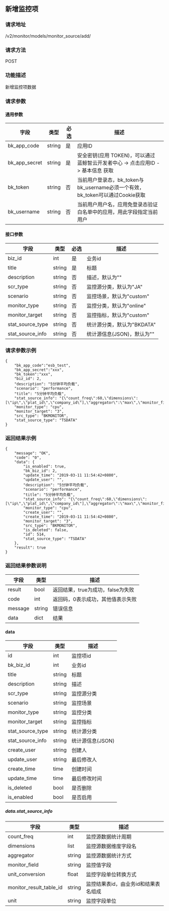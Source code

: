 ## 新增监控项

### 请求地址

/v2/monitor/models/monitor_source/add/

### 请求方法

POST

### 功能描述

新增监控项数据

### 请求参数

#### 通用参数

| 字段          | 类型   | 必选 | 描述                                                         |
| ------------- | ------ | ---- | ------------------------------------------------------------ |
| bk_app_code   | string | 是   | 应用ID                                                       |
| bk_app_secret | string | 是   | 安全密钥(应用 TOKEN)，可以通过 蓝鲸智云开发者中心 -> 点击应用ID -> 基本信息 获取 |
| bk_token      | string | 否   | 当前用户登录态，bk_token与bk_username必须一个有效，bk_token可以通过Cookie获取 |
| bk_username   | string | 否   | 当前用户用户名，应用免登录态验证白名单中的应用，用此字段指定当前用户 |

#### 接口参数

| 字段             | 类型   | 必选 | 描述                       |
| ---------------- | ------ | ---- | -------------------------- |
| biz_id           | int    | 是   | 业务id                     |
| title            | string | 是   | 标题                       |
| description      | string | 否   | 描述，默认为""             |
| scr_type         | string | 否   | 监控源分类，默认为"JA"     |
| scenario         | string | 否   | 监控场景，默认为"custom"   |
| monitor_type     | string | 否   | 监控分类，默认为"online"   |
| monitor_target   | string | 否   | 监控指标，默认为"custom"   |
| stat_source_type | string | 否   | 统计源分类，默认为"BKDATA" |
| stat_source_info | string | 否   | 统计源信息(JSON)，默认为"" |

### 请求参数示例

```
{
    "bk_app_code":"esb_test",
    "bk_app_secret":"xxx",
    "bk_token":"xxx",
    "biz_id": 2,
    "description": "5分钟平均负载",
    "scenario": "performance",
    "title": "5分钟平均负载",
    "stat_source_info": "{\"count_freq\":60,\"dimensions\":[\"ip\",\"plat_id\",\"company_id\"],\"aggregator\":\"max\",\"monitor_field\":\"load5\",\"unit_conversion\":1.0,\"monitor_result_table_id\":\"2_system_load\",\"unit\":\"\"}",
    "monitor_type": "cpu",
    "monitor_target": "3",
    "src_type": "BKMONITOR",
    "stat_source_type": "TSDATA"
}
```

### 返回结果示例

```
{
    "message": "OK",
    "code": "0",
    "data": {
        "is_enabled": true,
        "bk_biz_id": 2,
        "update_time": "2019-03-11 11:54:42+0800",
        "update_user": "",
        "description": "5分钟平均负载",
        "scenario": "performance",
        "title": "5分钟平均负载",
        "stat_source_info": "{\"count_freq\":60,\"dimensions\":[\"ip\",\"plat_id\",\"company_id\"],\"aggregator\":\"max\",\"monitor_field\":\"load5\",\"unit_conversion\":1.0,\"monitor_result_table_id\":\"2_system_load\",\"unit\":\"\"}",
        "monitor_type": "cpu",
        "create_user": "",
        "create_time": "2019-03-11 11:54:42+0800",
        "monitor_target": "3",
        "src_type": "BKMONITOR",
        "is_deleted": false,
        "id": 514,
        "stat_source_type": "TSDATA"
    },
    "result": true
}
```

### 返回结果参数说明

| 字段    | 类型   | 描述                              |
| ------- | ------ | --------------------------------- |
| result  | bool   | 返回结果，true为成功，false为失败 |
| code    | int    | 返回码，0表示成功，其他值表示失败 |
| message | string | 错误信息                          |
| data    | dict   | 结果                              |

#### data

| 字段             | 类型   | 描述             |
| ---------------- | ------ | ---------------- |
| id               | int    | 监控项id         |
| bk_biz_id        | int    | 业务id           |
| title            | string | 标题             |
| description      | string | 描述             |
| scr_type         | string | 监控源分类       |
| scenario         | string | 监控场景         |
| monitor_type     | string | 监控分类         |
| monitor_target   | string | 监控指标         |
| stat_source_type | string | 统计源分类       |
| stat_source_info | string | 统计源信息(JSON) |
| create_user      | string | 创建人           |
| update_user      | string | 最后修改人       |
| create_time      | time   | 创建时间         |
| update_time      | time   | 最后修改时间     |
| is_deleted       | bool   | 是否删除         |
| is_enabled       | bool   | 是否启用         |

##### data.stat_source_info

| 字段                    | 类型   | 描述                                 |
| ----------------------- | ------ | ------------------------------------ |
| count_freq              | int    | 监控源数据统计周期                   |
| dimensions              | list   | 监控源数据维度字段名                 |
| aggregator              | string | 监控源数据统计方式                   |
| monitor_field           | string | 监控值字段                           |
| unit_conversion         | float  | 监控字段单位转换方式                 |
| monitor_result_table_id | string | 监控结果表id，由业务id和结果表名组成 |
| unit                    | string | 监控字段单位                         |

